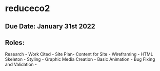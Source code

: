 # reduceco2

## Due Date: January 31st 2022

## Roles:

Research -
Work Cited -
Site Plan-
Content for Site - 
Wireframing - 
HTML Skeleton -
Styling -
Graphic Media Creation -
Basic Animation - 
Bug Fixing and Validation - 